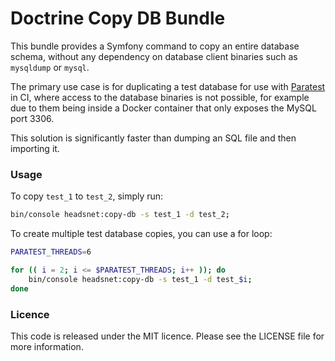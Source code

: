 Doctrine Copy DB Bundle
====

This bundle provides a Symfony command to copy an entire database schema, without any dependency on 
database client binaries such as `mysqldump` or `mysql`.

The primary use case is for duplicating a test database for use with [Paratest](https://github.com/paratestphp/paratest) 
in CI, where access to the database binaries is not possible, for example due to them being inside a Docker 
container that only exposes the MySQL port 3306.

This solution is significantly faster than dumping an SQL file and then importing it.

### Usage

To copy `test_1` to `test_2`, simply run:

```bash
bin/console headsnet:copy-db -s test_1 -d test_2;
```

To create multiple test database copies, you can use a for loop:

```bash
PARATEST_THREADS=6

for (( i = 2; i <= $PARATEST_THREADS; i++ )); do
    bin/console headsnet:copy-db -s test_1 -d test_$i;
done
```

### Licence

This code is released under the MIT licence. Please see the LICENSE file for more information.
